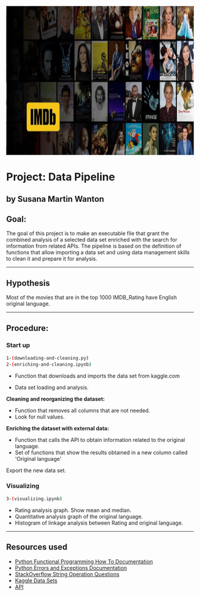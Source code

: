 
<img src="https://github.com/Sussi-MW/pipelines-project/blob/master/Portada.jpg" width="1000" height="400">

# Project: Data Pipeline
## by Susana Martin Wanton

## Goal:

The goal of this project is to make an executable file that grant the combined analysis of a selected data set enriched with the search for information from related APIs. The pipeline is based on the definition of functions that allow importing a data set and using data management skills to clean it and prepare it for analysis.

---

## **Hypothesis**

Most of the movies that are in the top 1000 IMDB_Rating have English original language.

---

## Procedure:

### Start up

```bash
1-(downloading-and-cleaning.py)
2-(enriching-and-cleaning.ipynb)
```

- Function that downloads and imports the data set from kaggle.com

- Data set loading and analysis.

**Cleaning and reorganizing the dataset:**
- Function that removes all columns that are not needed.
- Look for null values.

**Enriching the dataset with external data:**
- Function that calls the API to obtain information related to the original language.
- Set of functions that show the results obtained in a new column called 'Original language'

Export the new data set.

### Visualizing

```bash
3-(visualizing.ipynb)
```
- Rating analysis graph. Show mean and median.
- Quantitative analysis graph of the original language.
- Histogram of linkage analysis between Rating and original language.

---
## Resources used

* [Python Functional Programming How To Documentation](https://docs.python.org/3.7/howto/functional.html)
* [Python Errors and Exceptions Documentation](https://docs.python.org/3/tutorial/errors.html)
* [StackOverflow String Operation Questions](https://stackoverflow.com/questions/tagged/string+python)
* [Kaggle Data Sets](https://www.kaggle.com/harshitshankhdhar/imdb-dataset-of-top-1000-movies-and-tv-shows?select=imdb_top_1000.csv)
* [API](https://www.themoviedb.org/)
